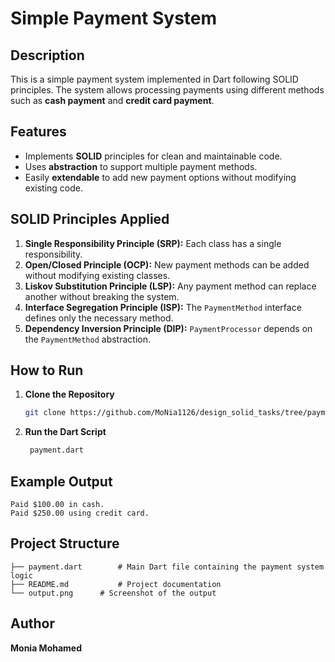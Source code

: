 # Simple Payment System

## Description
This is a simple payment system implemented in Dart following SOLID principles. The system allows processing payments using different methods such as **cash payment** and **credit card payment**.

## Features
- Implements **SOLID** principles for clean and maintainable code.
- Uses **abstraction** to support multiple payment methods.
- Easily **extendable** to add new payment options without modifying existing code.

## SOLID Principles Applied
1. **Single Responsibility Principle (SRP):** Each class has a single responsibility.
2. **Open/Closed Principle (OCP):** New payment methods can be added without modifying existing classes.
3. **Liskov Substitution Principle (LSP):** Any payment method can replace another without breaking the system.
4. **Interface Segregation Principle (ISP):** The `PaymentMethod` interface defines only the necessary method.
5. **Dependency Inversion Principle (DIP):** `PaymentProcessor` depends on the `PaymentMethod` abstraction.

## How to Run
1. **Clone the Repository**
   ```sh
   git clone https://github.com/MoNia1126/design_solid_tasks/tree/payment
   
   ```
3. **Run the Dart Script**
   ```sh
    payment.dart
   ```

## Example Output
```
Paid $100.00 in cash.
Paid $250.00 using credit card.
```

## Project Structure
```
├── payment.dart        # Main Dart file containing the payment system logic
├── README.md           # Project documentation
└── output.png      # Screenshot of the output 
```

## Author
**Monia Mohamed**